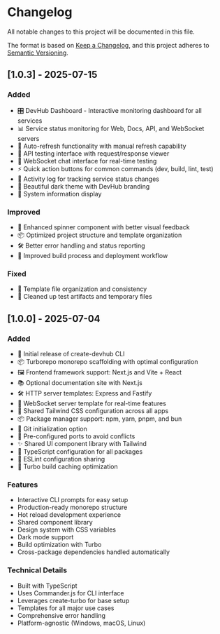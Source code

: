 # Changelog

All notable changes to this project will be documented in this file.

The format is based on [Keep a Changelog](https://keepachangelog.com/en/1.0.0/),
and this project adheres to [Semantic Versioning](https://semver.org/spec/v2.0.0.html).

## [1.0.3] - 2025-07-15

### Added
- 🎛️ DevHub Dashboard - Interactive monitoring dashboard for all services
- 📊 Service status monitoring for Web, Docs, API, and WebSocket servers
- 🔄 Auto-refresh functionality with manual refresh capability
- 🧪 API testing interface with request/response viewer
- 💬 WebSocket chat interface for real-time testing
- ⚡ Quick action buttons for common commands (dev, build, lint, test)
- 📝 Activity log for tracking service status changes
- 🎨 Beautiful dark theme with DevHub branding
- 🔧 System information display

### Improved
- 🔄 Enhanced spinner component with better visual feedback
- 📦 Optimized project structure and template organization
- 🛠️ Better error handling and status reporting
- 🎯 Improved build process and deployment workflow

### Fixed
- 🐛 Template file organization and consistency
- 📁 Cleaned up test artifacts and temporary files

## [1.0.0] - 2025-07-04

### Added
- 🚀 Initial release of create-devhub CLI
- 📦 Turborepo monorepo scaffolding with optimal configuration
- 🖼️ Frontend framework support: Next.js and Vite + React
- 📚 Optional documentation site with Next.js
- 🛠️ HTTP server templates: Express and Fastify
- 🔌 WebSocket server template for real-time features
- 🎨 Shared Tailwind CSS configuration across all apps
- 📦 Package manager support: npm, yarn, pnpm, and bun
- 🌱 Git initialization option
- 🎯 Pre-configured ports to avoid conflicts
- ✨ Shared UI component library with Tailwind
- 🔧 TypeScript configuration for all packages
- 🧹 ESLint configuration sharing
- 🚦 Turbo build caching optimization

### Features
- Interactive CLI prompts for easy setup
- Production-ready monorepo structure
- Hot reload development experience
- Shared component library
- Design system with CSS variables
- Dark mode support
- Build optimization with Turbo
- Cross-package dependencies handled automatically

### Technical Details
- Built with TypeScript
- Uses Commander.js for CLI interface
- Leverages create-turbo for base setup
- Templates for all major use cases
- Comprehensive error handling
- Platform-agnostic (Windows, macOS, Linux)
